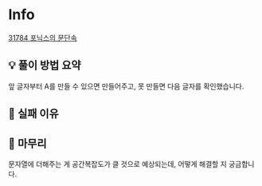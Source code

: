 # Info
[31784 포닉스의 문단속](https://www.acmicpc.net/problem/31784)

## 💡 풀이 방법 요약

앞 글자부터 A를 만들 수 있으면 만들어주고, 못 만들면 다음 글자를 확인했습니다.

## 👀 실패 이유

## 🙂 마무리

문자열에 더해주는 게 공간복잡도가 클 것으로 예상되는데, 어떻게 해결할 지 궁금합니다.